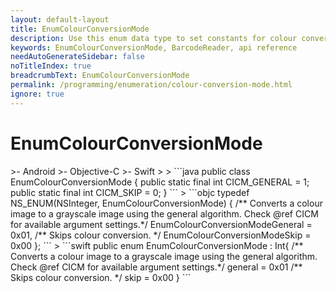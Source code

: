 ```yaml
---
layout: default-layout
title: EnumColourConversionMode
description: Use this enum data type to set constants for colour conversion mode of barcodes in your Dynamsoft Barcode Reader project.
keywords: EnumColourConversionMode, BarcodeReader, api reference
needAutoGenerateSidebar: false
noTitleIndex: true
breadcrumbText: EnumColourConversionMode
permalink: /programming/enumeration/colour-conversion-mode.html
ignore: true
---
```



# EnumColourConversionMode

<div class="sample-code-prefix template2"></div>
   >- Android
   >- Objective-C
   >- Swift
   >
>
```java
public class EnumColourConversionMode {
    public static final int CICM_GENERAL = 1;
    public static final int CICM_SKIP = 0;
}
```
>
```objc
typedef NS_ENUM(NSInteger, EnumColourConversionMode)
{
    /** Converts a colour image to a grayscale image using the general algorithm. Check @ref CICM for available argument settings.*/
    EnumColourConversionModeGeneral = 0x01,
    /** Skips colour conversion. */
    EnumColourConversionModeSkip = 0x00
};
```
>
```swift
public enum EnumColourConversionMode : Int{
    /** Converts a colour image to a grayscale image using the general algorithm. Check @ref CICM for available argument settings.*/
    general = 0x01
    /** Skips colour conversion. */
    skip = 0x00
}
```
